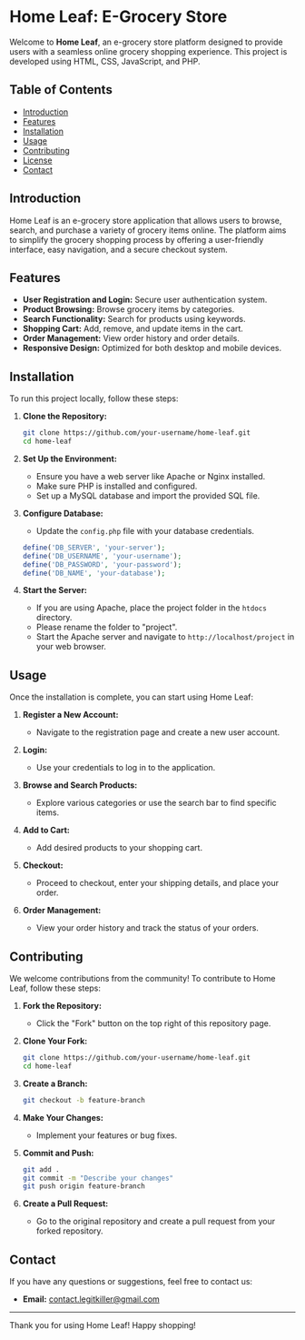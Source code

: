 # Home Leaf: E-Grocery Store

Welcome to **Home Leaf**, an e-grocery store platform designed to provide users with a seamless online grocery shopping experience. This project is developed using HTML, CSS, JavaScript, and PHP.

## Table of Contents

- [Introduction](#introduction)
- [Features](#features)
- [Installation](#installation)
- [Usage](#usage)
- [Contributing](#contributing)
- [License](#license)
- [Contact](#contact)

## Introduction

Home Leaf is an e-grocery store application that allows users to browse, search, and purchase a variety of grocery items online. The platform aims to simplify the grocery shopping process by offering a user-friendly interface, easy navigation, and a secure checkout system.

## Features

- **User Registration and Login:** Secure user authentication system.
- **Product Browsing:** Browse grocery items by categories.
- **Search Functionality:** Search for products using keywords.
- **Shopping Cart:** Add, remove, and update items in the cart.
- **Order Management:** View order history and order details.
- **Responsive Design:** Optimized for both desktop and mobile devices.

## Installation

To run this project locally, follow these steps:

1. **Clone the Repository:**
   ```bash
   git clone https://github.com/your-username/home-leaf.git
   cd home-leaf
   ```

2. **Set Up the Environment:**
   - Ensure you have a web server like Apache or Nginx installed.
   - Make sure PHP is installed and configured.
   - Set up a MySQL database and import the provided SQL file.

3. **Configure Database:**
   - Update the `config.php` file with your database credentials.
   ```php
   define('DB_SERVER', 'your-server');
   define('DB_USERNAME', 'your-username');
   define('DB_PASSWORD', 'your-password');
   define('DB_NAME', 'your-database');
   ```

4. **Start the Server:**
   - If you are using Apache, place the project folder in the `htdocs` directory.
   - Please rename the folder to "project".
   - Start the Apache server and navigate to `http://localhost/project` in your web browser.

## Usage

Once the installation is complete, you can start using Home Leaf:

1. **Register a New Account:**
   - Navigate to the registration page and create a new user account.

2. **Login:**
   - Use your credentials to log in to the application.

3. **Browse and Search Products:**
   - Explore various categories or use the search bar to find specific items.

4. **Add to Cart:**
   - Add desired products to your shopping cart.

5. **Checkout:**
   - Proceed to checkout, enter your shipping details, and place your order.

6. **Order Management:**
   - View your order history and track the status of your orders.

## Contributing

We welcome contributions from the community! To contribute to Home Leaf, follow these steps:

1. **Fork the Repository:**
   - Click the "Fork" button on the top right of this repository page.

2. **Clone Your Fork:**
   ```bash
   git clone https://github.com/your-username/home-leaf.git
   cd home-leaf
   ```

3. **Create a Branch:**
   ```bash
   git checkout -b feature-branch
   ```

4. **Make Your Changes:**
   - Implement your features or bug fixes.

5. **Commit and Push:**
   ```bash
   git add .
   git commit -m "Describe your changes"
   git push origin feature-branch
   ```

6. **Create a Pull Request:**
   - Go to the original repository and create a pull request from your forked repository.

## Contact

If you have any questions or suggestions, feel free to contact us:

- **Email:** contact.legitkiller@gmail.com

---

Thank you for using Home Leaf! Happy shopping!
